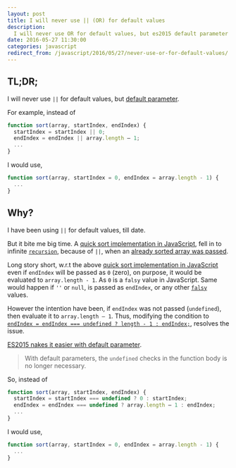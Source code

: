 ```yaml
---
layout: post
title: I will never use || (OR) for default values
description:
  I will never use OR for default values, but es2015 default parameter
date: 2016-05-27 11:30:00
categories: javascript
redirect_from: /javascript/2016/05/27/never-use-or-for-default-values/
---
```


## TL;DR;

I will never use `||` for default values, but [default parameter](https://developer.mozilla.org/en-US/docs/Web/JavaScript/Reference/Functions/Default_parameters).

For example, instead of

```js
function sort(array, startIndex, endIndex) {
  startIndex = startIndex || 0;
  endIndex = endIndex || array.length — 1;
  ...
}
```

I would use,

```js
function sort(array, startIndex = 0, endIndex = array.length - 1) {
  ...
}
```

## Why?

I have been using `||` for default values, till date.

But it bite me big time. A [quick sort implementation in JavaScript](https://github.com/sarbbottam/js-ds/commit/11e5e6b8ec2f3220ae81e121e75d3fe405381d3d#diff-c0c1d6f81c13fd41660d58b54f5adbfbL20),
fell in to infinite [`recursion`](https://en.wikipedia.org/wiki/Recursion),
because of `||`, when an [already sorted array was passed](https://github.com/sarbbottam/js-ds/commit/11e5e6b8ec2f3220ae81e121e75d3fe405381d3d#diff-c39e9bafb9e79fcf0b4d8a08966430d1R15).

Long story short, w.r.t the above [quick sort implementation in JavaScript](https://github.com/sarbbottam/js-ds/blob/5721959e402bdffa0b5ffbbe5bea21495a1e84ec/lib/algo/sort/quick/index.js#L20)
even if `endIndex` will be passed as `0` (zero), on purpose, it would be evaluated to `array.length - 1`.
As `0` is a `falsy` value in JavaScript. Same would happen if `''` or `null`, is passed as `endIndex`,
or any other [`falsy`](https://developer.mozilla.org/en-US/docs/Glossary/Falsy) values.

However the intention have been, if `endIndex` was not passed (`undefined`), then evaluate it to `array.length — 1`.
Thus, modifying the condition to
[`endIndex = endIndex === undefined ? length - 1 : endIndex;`](https://github.com/sarbbottam/js-ds/commit/11e5e6b8ec2f3220ae81e121e75d3fe405381d3d#diff-c0c1d6f81c13fd41660d58b54f5adbfbR20), resolves the issue.

[ES2015 nakes it easier with default parameter](https://developer.mozilla.org/en-US/docs/Web/JavaScript/Reference/Functions/Default_parameters).

> With default parameters, the `undefined` checks in the function body is no longer necessary.

So, instead of

```js
function sort(array, startIndex, endIndex) {
  startIndex = startIndex === undefined ? 0 : startIndex;
  endIndex = endIndex === undefined ? array.length — 1 : endIndex;
  ...
}
```

I would use,

```js
function sort(array, startIndex = 0, endIndex = array.length - 1) {
  ...
}
```